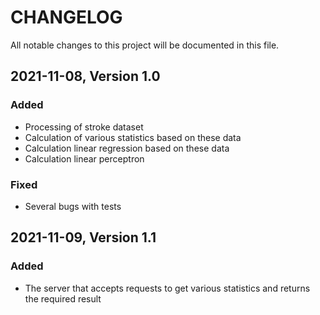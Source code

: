 # CHANGELOG

All notable changes to this project will be documented in this file.

## 2021-11-08, Version 1.0

### Added

* Processing of stroke dataset
* Calculation of various statistics based on these data
* Calculation linear regression based on these data
* Calculation linear perceptron

### Fixed
* Several bugs with tests

## 2021-11-09, Version 1.1

### Added

* The server that accepts requests to get various statistics and returns the required result
